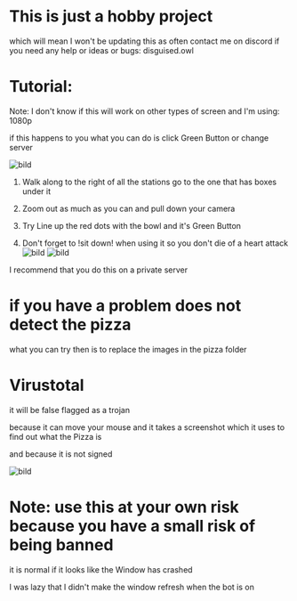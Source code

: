 # This is just a hobby project
which will mean I won't be updating this as often
contact me on discord if you need any help or ideas or bugs: disguised.owl

# Tutorial:
Note: I don't know if this will work on other types of screen and I'm using: 1080p

if this happens to you what you can do is click Green Button or change server

![bild](https://github.com/DisguisedOwI/Pizza-Bakery-Fram-Bot/assets/92737576/2f0c7c75-668a-4821-98f8-84c52d9da324)

1. Walk along to the right of all the stations go to the one that has boxes under it

2. Zoom out as much as you can and pull down your camera

3. Try Line up the red dots with the bowl and it's Green Button

4. Don't forget to !sit down! when using it so you don't die of a heart attack
![bild](https://github.com/DisguisedOwI/Pizza-Bakery-Fram-Bot/assets/92737576/ad4b1b64-b4cb-48be-89bd-b8df20880d63)
![bild](https://github.com/DisguisedOwI/Pizza-Bakery-Fram-Bot/assets/92737576/9dd45588-2321-41ba-b721-38a333586a25)

I recommend that you do this on a private server

# if you have a problem does not detect the pizza
what you can try then is to replace the images in the pizza folder

# Virustotal
it will be false flagged as a trojan

because it can move your mouse and it takes a screenshot which it uses to find out what the Pizza is

and because it is not signed

![bild](https://github.com/DisguisedOwI/Pizza-Bakery-Fram-Bot/assets/92737576/309a11b7-5852-479b-b98f-fb4bf0a9cbf5)


# Note: use this at your own risk because you have a small risk of being banned

it is normal if it looks like the Window has crashed

I was lazy that I didn't make the window refresh when the bot is on
